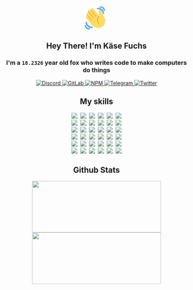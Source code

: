 <div><p align=center><img src=./resources/images/wave.gif width=64px height=64px></p><h2 align=center>Hey There! I'm Käse Fuchs</h2><h3 align=center>I'm a <code>18.2326</code> year old fox who writes code to make computers do things</h3><p align=center><a href=https://discord.com/users/507526681125322772><img alt=Discord src="https://img.shields.io/badge/Discord-5865F2?logo=discord&logoColor=white&style=flat-square#f98d4e13f8eba3d420f8cb0ea51e2cb6"> </a><a href=https://gitlab.com/kasefuchs><img alt=GitLab src="https://img.shields.io/badge/GitLab-330F63?logo=gitlab&logoColor=white&style=flat-square#f98d4e13f8eba3d420f8cb0ea51e2cb6"> </a><a href=https://npmjs.com/~kasefuchs><img alt=NPM src="https://img.shields.io/badge/NPM-CB3837?logo=npm&logoColor=white&style=flat-square#f98d4e13f8eba3d420f8cb0ea51e2cb6"> </a><a href=https://t.me/kasefuchs><img alt=Telegram src="https://img.shields.io/badge/Telegram-2CA5E0?logo=telegram&logoColor=white&style=flat-square#f98d4e13f8eba3d420f8cb0ea51e2cb6"> </a><a href=https://twitter.com/kasefuchs><img alt=Twitter src="https://img.shields.io/badge/Twitter-1DA1F2?logo=twitter&logoColor=white&style=flat-square#f98d4e13f8eba3d420f8cb0ea51e2cb6"></a></p><h2 align=center>My skills</h2><p align=center><a href=https://aws.amazon.com/ ><picture><source srcset="https://skillicons.dev/icons?i=aws&theme=dark#f98d4e13f8eba3d420f8cb0ea51e2cb6" media="(prefers-color-scheme: dark)"><source srcset="https://skillicons.dev/icons?i=aws&theme=light#f98d4e13f8eba3d420f8cb0ea51e2cb6" media="(prefers-color-scheme: light), (prefers-color-scheme: no-preference)"><img src="https://skillicons.dev/icons?i=aws&theme=light#f98d4e13f8eba3d420f8cb0ea51e2cb6"></picture></a>&nbsp;&nbsp;<a href=https://en.wikipedia.org/wiki/Bash_(Unix_shell)><picture><source srcset="https://skillicons.dev/icons?i=bash&theme=dark#f98d4e13f8eba3d420f8cb0ea51e2cb6" media="(prefers-color-scheme: dark)"><source srcset="https://skillicons.dev/icons?i=bash&theme=light#f98d4e13f8eba3d420f8cb0ea51e2cb6" media="(prefers-color-scheme: light), (prefers-color-scheme: no-preference)"><img src="https://skillicons.dev/icons?i=bash&theme=light#f98d4e13f8eba3d420f8cb0ea51e2cb6"></picture></a>&nbsp;&nbsp;<a href=https://discord.com/developers/docs><picture><source srcset="https://skillicons.dev/icons?i=bots&theme=dark#f98d4e13f8eba3d420f8cb0ea51e2cb6" media="(prefers-color-scheme: dark)"><source srcset="https://skillicons.dev/icons?i=bots&theme=light#f98d4e13f8eba3d420f8cb0ea51e2cb6" media="(prefers-color-scheme: light), (prefers-color-scheme: no-preference)"><img src="https://skillicons.dev/icons?i=bots&theme=light#f98d4e13f8eba3d420f8cb0ea51e2cb6"></picture></a>&nbsp;&nbsp;<a href=https://www.cloudflare.com/ ><picture><source srcset="https://skillicons.dev/icons?i=cloudflare&theme=dark#f98d4e13f8eba3d420f8cb0ea51e2cb6" media="(prefers-color-scheme: dark)"><source srcset="https://skillicons.dev/icons?i=cloudflare&theme=light#f98d4e13f8eba3d420f8cb0ea51e2cb6" media="(prefers-color-scheme: light), (prefers-color-scheme: no-preference)"><img src="https://skillicons.dev/icons?i=cloudflare&theme=light#f98d4e13f8eba3d420f8cb0ea51e2cb6"></picture></a>&nbsp;&nbsp;<a href=https://en.wikipedia.org/wiki/CSS><picture><source srcset="https://skillicons.dev/icons?i=css&theme=dark#f98d4e13f8eba3d420f8cb0ea51e2cb6" media="(prefers-color-scheme: dark)"><source srcset="https://skillicons.dev/icons?i=css&theme=light#f98d4e13f8eba3d420f8cb0ea51e2cb6" media="(prefers-color-scheme: light), (prefers-color-scheme: no-preference)"><img src="https://skillicons.dev/icons?i=css&theme=light#f98d4e13f8eba3d420f8cb0ea51e2cb6"></picture></a>&nbsp;&nbsp;<a href=https://www.docker.com/ ><picture><source srcset="https://skillicons.dev/icons?i=docker&theme=dark#f98d4e13f8eba3d420f8cb0ea51e2cb6" media="(prefers-color-scheme: dark)"><source srcset="https://skillicons.dev/icons?i=docker&theme=light#f98d4e13f8eba3d420f8cb0ea51e2cb6" media="(prefers-color-scheme: light), (prefers-color-scheme: no-preference)"><img src="https://skillicons.dev/icons?i=docker&theme=light#f98d4e13f8eba3d420f8cb0ea51e2cb6"></picture></a><br><a href=https://www.electronjs.org/ ><picture><source srcset="https://skillicons.dev/icons?i=electron&theme=dark#f98d4e13f8eba3d420f8cb0ea51e2cb6" media="(prefers-color-scheme: dark)"><source srcset="https://skillicons.dev/icons?i=electron&theme=light#f98d4e13f8eba3d420f8cb0ea51e2cb6" media="(prefers-color-scheme: light), (prefers-color-scheme: no-preference)"><img src="https://skillicons.dev/icons?i=electron&theme=light#f98d4e13f8eba3d420f8cb0ea51e2cb6"></picture></a>&nbsp;&nbsp;<a href=https://expressjs.com/ ><picture><source srcset="https://skillicons.dev/icons?i=express&theme=dark#f98d4e13f8eba3d420f8cb0ea51e2cb6" media="(prefers-color-scheme: dark)"><source srcset="https://skillicons.dev/icons?i=express&theme=light#f98d4e13f8eba3d420f8cb0ea51e2cb6" media="(prefers-color-scheme: light), (prefers-color-scheme: no-preference)"><img src="https://skillicons.dev/icons?i=express&theme=light#f98d4e13f8eba3d420f8cb0ea51e2cb6"></picture></a>&nbsp;&nbsp;<a href=https://www.figma.com/ ><picture><source srcset="https://skillicons.dev/icons?i=figma&theme=dark#f98d4e13f8eba3d420f8cb0ea51e2cb6" media="(prefers-color-scheme: dark)"><source srcset="https://skillicons.dev/icons?i=figma&theme=light#f98d4e13f8eba3d420f8cb0ea51e2cb6" media="(prefers-color-scheme: light), (prefers-color-scheme: no-preference)"><img src="https://skillicons.dev/icons?i=figma&theme=light#f98d4e13f8eba3d420f8cb0ea51e2cb6"></picture></a>&nbsp;&nbsp;<a href=https://firebase.google.com/ ><picture><source srcset="https://skillicons.dev/icons?i=firebase&theme=dark#f98d4e13f8eba3d420f8cb0ea51e2cb6" media="(prefers-color-scheme: dark)"><source srcset="https://skillicons.dev/icons?i=firebase&theme=light#f98d4e13f8eba3d420f8cb0ea51e2cb6" media="(prefers-color-scheme: light), (prefers-color-scheme: no-preference)"><img src="https://skillicons.dev/icons?i=firebase&theme=light#f98d4e13f8eba3d420f8cb0ea51e2cb6"></picture></a>&nbsp;&nbsp;<a href=https://flask.palletsprojects.com/ ><picture><source srcset="https://skillicons.dev/icons?i=flask&theme=dark#f98d4e13f8eba3d420f8cb0ea51e2cb6" media="(prefers-color-scheme: dark)"><source srcset="https://skillicons.dev/icons?i=flask&theme=light#f98d4e13f8eba3d420f8cb0ea51e2cb6" media="(prefers-color-scheme: light), (prefers-color-scheme: no-preference)"><img src="https://skillicons.dev/icons?i=flask&theme=light#f98d4e13f8eba3d420f8cb0ea51e2cb6"></picture></a>&nbsp;&nbsp;<a href=https://cloud.google.com/ ><picture><source srcset="https://skillicons.dev/icons?i=gcp&theme=dark#f98d4e13f8eba3d420f8cb0ea51e2cb6" media="(prefers-color-scheme: dark)"><source srcset="https://skillicons.dev/icons?i=gcp&theme=light#f98d4e13f8eba3d420f8cb0ea51e2cb6" media="(prefers-color-scheme: light), (prefers-color-scheme: no-preference)"><img src="https://skillicons.dev/icons?i=gcp&theme=light#f98d4e13f8eba3d420f8cb0ea51e2cb6"></picture></a><br><a href=https://git-scm.com/ ><picture><source srcset="https://skillicons.dev/icons?i=git&theme=dark#f98d4e13f8eba3d420f8cb0ea51e2cb6" media="(prefers-color-scheme: dark)"><source srcset="https://skillicons.dev/icons?i=git&theme=light#f98d4e13f8eba3d420f8cb0ea51e2cb6" media="(prefers-color-scheme: light), (prefers-color-scheme: no-preference)"><img src="https://skillicons.dev/icons?i=git&theme=light#f98d4e13f8eba3d420f8cb0ea51e2cb6"></picture></a>&nbsp;&nbsp;<a href=https://github.com/ ><picture><source srcset="https://skillicons.dev/icons?i=github&theme=dark#f98d4e13f8eba3d420f8cb0ea51e2cb6" media="(prefers-color-scheme: dark)"><source srcset="https://skillicons.dev/icons?i=github&theme=light#f98d4e13f8eba3d420f8cb0ea51e2cb6" media="(prefers-color-scheme: light), (prefers-color-scheme: no-preference)"><img src="https://skillicons.dev/icons?i=github&theme=light#f98d4e13f8eba3d420f8cb0ea51e2cb6"></picture></a>&nbsp;&nbsp;<a href=https://gitlab.com/ ><picture><source srcset="https://skillicons.dev/icons?i=gitlab&theme=dark#f98d4e13f8eba3d420f8cb0ea51e2cb6" media="(prefers-color-scheme: dark)"><source srcset="https://skillicons.dev/icons?i=gitlab&theme=light#f98d4e13f8eba3d420f8cb0ea51e2cb6" media="(prefers-color-scheme: light), (prefers-color-scheme: no-preference)"><img src="https://skillicons.dev/icons?i=gitlab&theme=light#f98d4e13f8eba3d420f8cb0ea51e2cb6"></picture></a>&nbsp;&nbsp;<a href=https://www.heroku.com/ ><picture><source srcset="https://skillicons.dev/icons?i=heroku&theme=dark#f98d4e13f8eba3d420f8cb0ea51e2cb6" media="(prefers-color-scheme: dark)"><source srcset="https://skillicons.dev/icons?i=heroku&theme=light#f98d4e13f8eba3d420f8cb0ea51e2cb6" media="(prefers-color-scheme: light), (prefers-color-scheme: no-preference)"><img src="https://skillicons.dev/icons?i=heroku&theme=light#f98d4e13f8eba3d420f8cb0ea51e2cb6"></picture></a>&nbsp;&nbsp;<a href=https://en.wikipedia.org/wiki/HTML><picture><source srcset="https://skillicons.dev/icons?i=html&theme=dark#f98d4e13f8eba3d420f8cb0ea51e2cb6" media="(prefers-color-scheme: dark)"><source srcset="https://skillicons.dev/icons?i=html&theme=light#f98d4e13f8eba3d420f8cb0ea51e2cb6" media="(prefers-color-scheme: light), (prefers-color-scheme: no-preference)"><img src="https://skillicons.dev/icons?i=html&theme=light#f98d4e13f8eba3d420f8cb0ea51e2cb6"></picture></a>&nbsp;&nbsp;<a href=https://en.wikipedia.org/wiki/JavaScript><picture><source srcset="https://skillicons.dev/icons?i=js&theme=dark#f98d4e13f8eba3d420f8cb0ea51e2cb6" media="(prefers-color-scheme: dark)"><source srcset="https://skillicons.dev/icons?i=js&theme=light#f98d4e13f8eba3d420f8cb0ea51e2cb6" media="(prefers-color-scheme: light), (prefers-color-scheme: no-preference)"><img src="https://skillicons.dev/icons?i=js&theme=light#f98d4e13f8eba3d420f8cb0ea51e2cb6"></picture></a><br><a href=https://en.wikipedia.org/wiki/Linux><picture><source srcset="https://skillicons.dev/icons?i=linux&theme=dark#f98d4e13f8eba3d420f8cb0ea51e2cb6" media="(prefers-color-scheme: dark)"><source srcset="https://skillicons.dev/icons?i=linux&theme=light#f98d4e13f8eba3d420f8cb0ea51e2cb6" media="(prefers-color-scheme: light), (prefers-color-scheme: no-preference)"><img src="https://skillicons.dev/icons?i=linux&theme=light#f98d4e13f8eba3d420f8cb0ea51e2cb6"></picture></a>&nbsp;&nbsp;<a href=https://mui.com/ ><picture><source srcset="https://skillicons.dev/icons?i=materialui&theme=dark#f98d4e13f8eba3d420f8cb0ea51e2cb6" media="(prefers-color-scheme: dark)"><source srcset="https://skillicons.dev/icons?i=materialui&theme=light#f98d4e13f8eba3d420f8cb0ea51e2cb6" media="(prefers-color-scheme: light), (prefers-color-scheme: no-preference)"><img src="https://skillicons.dev/icons?i=materialui&theme=light#f98d4e13f8eba3d420f8cb0ea51e2cb6"></picture></a>&nbsp;&nbsp;<a href=https://en.wikipedia.org/wiki/Markdown><picture><source srcset="https://skillicons.dev/icons?i=md&theme=dark#f98d4e13f8eba3d420f8cb0ea51e2cb6" media="(prefers-color-scheme: dark)"><source srcset="https://skillicons.dev/icons?i=md&theme=light#f98d4e13f8eba3d420f8cb0ea51e2cb6" media="(prefers-color-scheme: light), (prefers-color-scheme: no-preference)"><img src="https://skillicons.dev/icons?i=md&theme=light#f98d4e13f8eba3d420f8cb0ea51e2cb6"></picture></a>&nbsp;&nbsp;<a href=https://www.mongodb.com/ ><picture><source srcset="https://skillicons.dev/icons?i=mongodb&theme=dark#f98d4e13f8eba3d420f8cb0ea51e2cb6" media="(prefers-color-scheme: dark)"><source srcset="https://skillicons.dev/icons?i=mongodb&theme=light#f98d4e13f8eba3d420f8cb0ea51e2cb6" media="(prefers-color-scheme: light), (prefers-color-scheme: no-preference)"><img src="https://skillicons.dev/icons?i=mongodb&theme=light#f98d4e13f8eba3d420f8cb0ea51e2cb6"></picture></a>&nbsp;&nbsp;<a href=https://www.mysql.com/ ><picture><source srcset="https://skillicons.dev/icons?i=mysql&theme=dark#f98d4e13f8eba3d420f8cb0ea51e2cb6" media="(prefers-color-scheme: dark)"><source srcset="https://skillicons.dev/icons?i=mysql&theme=light#f98d4e13f8eba3d420f8cb0ea51e2cb6" media="(prefers-color-scheme: light), (prefers-color-scheme: no-preference)"><img src="https://skillicons.dev/icons?i=mysql&theme=light#f98d4e13f8eba3d420f8cb0ea51e2cb6"></picture></a>&nbsp;&nbsp;<a href=https://nextjs.org/ ><picture><source srcset="https://skillicons.dev/icons?i=nextjs&theme=dark#f98d4e13f8eba3d420f8cb0ea51e2cb6" media="(prefers-color-scheme: dark)"><source srcset="https://skillicons.dev/icons?i=nextjs&theme=light#f98d4e13f8eba3d420f8cb0ea51e2cb6" media="(prefers-color-scheme: light), (prefers-color-scheme: no-preference)"><img src="https://skillicons.dev/icons?i=nextjs&theme=light#f98d4e13f8eba3d420f8cb0ea51e2cb6"></picture></a><br><a href=https://nodejs.org/en/ ><picture><source srcset="https://skillicons.dev/icons?i=nodejs&theme=dark#f98d4e13f8eba3d420f8cb0ea51e2cb6" media="(prefers-color-scheme: dark)"><source srcset="https://skillicons.dev/icons?i=nodejs&theme=light#f98d4e13f8eba3d420f8cb0ea51e2cb6" media="(prefers-color-scheme: light), (prefers-color-scheme: no-preference)"><img src="https://skillicons.dev/icons?i=nodejs&theme=light#f98d4e13f8eba3d420f8cb0ea51e2cb6"></picture></a>&nbsp;&nbsp;<a href=https://www.postgresql.org/ ><picture><source srcset="https://skillicons.dev/icons?i=postgres&theme=dark#f98d4e13f8eba3d420f8cb0ea51e2cb6" media="(prefers-color-scheme: dark)"><source srcset="https://skillicons.dev/icons?i=postgres&theme=light#f98d4e13f8eba3d420f8cb0ea51e2cb6" media="(prefers-color-scheme: light), (prefers-color-scheme: no-preference)"><img src="https://skillicons.dev/icons?i=postgres&theme=light#f98d4e13f8eba3d420f8cb0ea51e2cb6"></picture></a>&nbsp;&nbsp;<a href=https://learn.microsoft.com/en-us/powershell/ ><picture><source srcset="https://skillicons.dev/icons?i=powershell&theme=dark#f98d4e13f8eba3d420f8cb0ea51e2cb6" media="(prefers-color-scheme: dark)"><source srcset="https://skillicons.dev/icons?i=powershell&theme=light#f98d4e13f8eba3d420f8cb0ea51e2cb6" media="(prefers-color-scheme: light), (prefers-color-scheme: no-preference)"><img src="https://skillicons.dev/icons?i=powershell&theme=light#f98d4e13f8eba3d420f8cb0ea51e2cb6"></picture></a>&nbsp;&nbsp;<a href=https://www.python.org/ ><picture><source srcset="https://skillicons.dev/icons?i=py&theme=dark#f98d4e13f8eba3d420f8cb0ea51e2cb6" media="(prefers-color-scheme: dark)"><source srcset="https://skillicons.dev/icons?i=py&theme=light#f98d4e13f8eba3d420f8cb0ea51e2cb6" media="(prefers-color-scheme: light), (prefers-color-scheme: no-preference)"><img src="https://skillicons.dev/icons?i=py&theme=light#f98d4e13f8eba3d420f8cb0ea51e2cb6"></picture></a>&nbsp;&nbsp;<a href=https://www.raspberrypi.org/ ><picture><source srcset="https://skillicons.dev/icons?i=raspberrypi&theme=dark#f98d4e13f8eba3d420f8cb0ea51e2cb6" media="(prefers-color-scheme: dark)"><source srcset="https://skillicons.dev/icons?i=raspberrypi&theme=light#f98d4e13f8eba3d420f8cb0ea51e2cb6" media="(prefers-color-scheme: light), (prefers-color-scheme: no-preference)"><img src="https://skillicons.dev/icons?i=raspberrypi&theme=light#f98d4e13f8eba3d420f8cb0ea51e2cb6"></picture></a>&nbsp;&nbsp;<a href=https://reactjs.org/ ><picture><source srcset="https://skillicons.dev/icons?i=react&theme=dark#f98d4e13f8eba3d420f8cb0ea51e2cb6" media="(prefers-color-scheme: dark)"><source srcset="https://skillicons.dev/icons?i=react&theme=light#f98d4e13f8eba3d420f8cb0ea51e2cb6" media="(prefers-color-scheme: light), (prefers-color-scheme: no-preference)"><img src="https://skillicons.dev/icons?i=react&theme=light#f98d4e13f8eba3d420f8cb0ea51e2cb6"></picture></a><br><a href=https://redux.js.org/ ><picture><source srcset="https://skillicons.dev/icons?i=redux&theme=dark#f98d4e13f8eba3d420f8cb0ea51e2cb6" media="(prefers-color-scheme: dark)"><source srcset="https://skillicons.dev/icons?i=redux&theme=light#f98d4e13f8eba3d420f8cb0ea51e2cb6" media="(prefers-color-scheme: light), (prefers-color-scheme: no-preference)"><img src="https://skillicons.dev/icons?i=redux&theme=light#f98d4e13f8eba3d420f8cb0ea51e2cb6"></picture></a>&nbsp;&nbsp;<a href=https://en.wikipedia.org/wiki/Regular_expression><picture><source srcset="https://skillicons.dev/icons?i=regex&theme=dark#f98d4e13f8eba3d420f8cb0ea51e2cb6" media="(prefers-color-scheme: dark)"><source srcset="https://skillicons.dev/icons?i=regex&theme=light#f98d4e13f8eba3d420f8cb0ea51e2cb6" media="(prefers-color-scheme: light), (prefers-color-scheme: no-preference)"><img src="https://skillicons.dev/icons?i=regex&theme=light#f98d4e13f8eba3d420f8cb0ea51e2cb6"></picture></a>&nbsp;&nbsp;<a href=https://en.wikipedia.org/wiki/Sass_(stylesheet_language)><picture><source srcset="https://skillicons.dev/icons?i=sass&theme=dark#f98d4e13f8eba3d420f8cb0ea51e2cb6" media="(prefers-color-scheme: dark)"><source srcset="https://skillicons.dev/icons?i=sass&theme=light#f98d4e13f8eba3d420f8cb0ea51e2cb6" media="(prefers-color-scheme: light), (prefers-color-scheme: no-preference)"><img src="https://skillicons.dev/icons?i=sass&theme=light#f98d4e13f8eba3d420f8cb0ea51e2cb6"></picture></a>&nbsp;&nbsp;<a href=https://www.typescriptlang.org/ ><picture><source srcset="https://skillicons.dev/icons?i=ts&theme=dark#f98d4e13f8eba3d420f8cb0ea51e2cb6" media="(prefers-color-scheme: dark)"><source srcset="https://skillicons.dev/icons?i=ts&theme=light#f98d4e13f8eba3d420f8cb0ea51e2cb6" media="(prefers-color-scheme: light), (prefers-color-scheme: no-preference)"><img src="https://skillicons.dev/icons?i=ts&theme=light#f98d4e13f8eba3d420f8cb0ea51e2cb6"></picture></a>&nbsp;&nbsp;<a href=https://unity.com/ ><picture><source srcset="https://skillicons.dev/icons?i=unity&theme=dark#f98d4e13f8eba3d420f8cb0ea51e2cb6" media="(prefers-color-scheme: dark)"><source srcset="https://skillicons.dev/icons?i=unity&theme=light#f98d4e13f8eba3d420f8cb0ea51e2cb6" media="(prefers-color-scheme: light), (prefers-color-scheme: no-preference)"><img src="https://skillicons.dev/icons?i=unity&theme=light#f98d4e13f8eba3d420f8cb0ea51e2cb6"></picture></a>&nbsp;&nbsp;<a href=https://workers.cloudflare.com/ ><picture><source srcset="https://skillicons.dev/icons?i=workers&theme=dark#f98d4e13f8eba3d420f8cb0ea51e2cb6" media="(prefers-color-scheme: dark)"><source srcset="https://skillicons.dev/icons?i=workers&theme=light#f98d4e13f8eba3d420f8cb0ea51e2cb6" media="(prefers-color-scheme: light), (prefers-color-scheme: no-preference)"><img src="https://skillicons.dev/icons?i=workers&theme=light#f98d4e13f8eba3d420f8cb0ea51e2cb6"></picture></a><br></p><h2 align=center>Github Stats</h2><p align=center><picture><source srcset="https://github-readme-stats-kasefuchs.vercel.app/api/?count_private=true&hide_border=true&hide_rank=true&line_height=20&hide_title=true&username=Kasefuchs&theme=dark#f98d4e13f8eba3d420f8cb0ea51e2cb6" media="(prefers-color-scheme: dark)"><source srcset="https://github-readme-stats-kasefuchs.vercel.app/api/?count_private=true&hide_border=true&hide_rank=true&line_height=20&hide_title=true&username=Kasefuchs&theme=light#f98d4e13f8eba3d420f8cb0ea51e2cb6" media="(prefers-color-scheme: light), (prefers-color-scheme: no-preference)"><img align=middle width=350 height=140 src="https://github-readme-stats-kasefuchs.vercel.app/api/?count_private=true&hide_border=true&hide_rank=true&line_height=20&hide_title=true&username=Kasefuchs&theme=light#f98d4e13f8eba3d420f8cb0ea51e2cb6"></picture><picture><source srcset="https://github-readme-stats-kasefuchs.vercel.app/api/top-langs/?count_private=true&hide_border=true&layout=compact&username=Kasefuchs&theme=dark#f98d4e13f8eba3d420f8cb0ea51e2cb6" media="(prefers-color-scheme: dark)"><source srcset="https://github-readme-stats-kasefuchs.vercel.app/api/top-langs/?count_private=true&hide_border=true&layout=compact&username=Kasefuchs&theme=light#f98d4e13f8eba3d420f8cb0ea51e2cb6" media="(prefers-color-scheme: light), (prefers-color-scheme: no-preference)"><img align=middle width=350 height=140 src="https://github-readme-stats-kasefuchs.vercel.app/api/top-langs/?count_private=true&hide_border=true&layout=compact&username=Kasefuchs&theme=light#f98d4e13f8eba3d420f8cb0ea51e2cb6"></picture></p><img src="https://hit.yhype.me/github/profile?user_id=64592097#f98d4e13f8eba3d420f8cb0ea51e2cb6" alt=""></div>